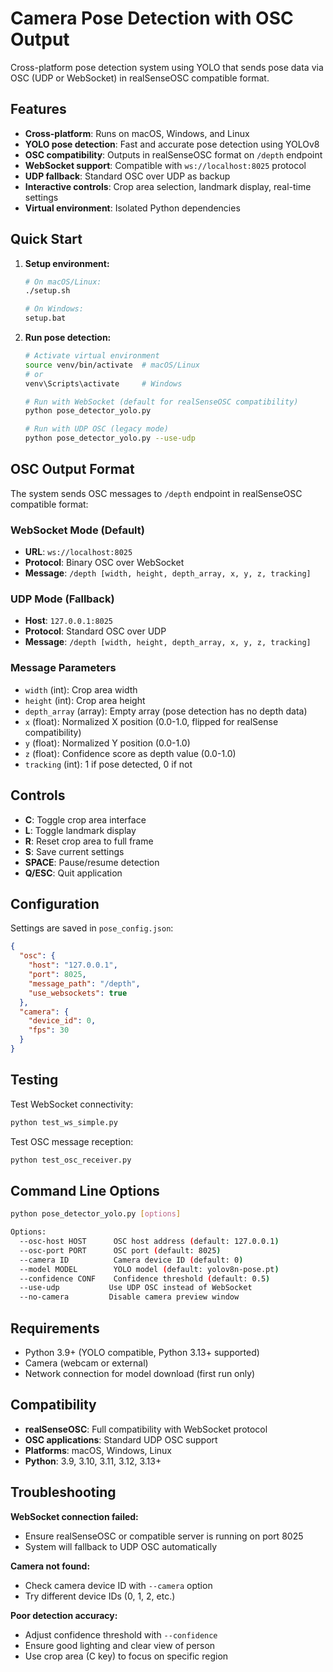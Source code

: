 # Camera Pose Detection with OSC Output

Cross-platform pose detection system using YOLO that sends pose data via OSC (UDP or WebSocket) in realSenseOSC compatible format.

## Features

- **Cross-platform**: Runs on macOS, Windows, and Linux
- **YOLO pose detection**: Fast and accurate pose detection using YOLOv8
- **OSC compatibility**: Outputs in realSenseOSC format on `/depth` endpoint  
- **WebSocket support**: Compatible with `ws://localhost:8025` protocol
- **UDP fallback**: Standard OSC over UDP as backup
- **Interactive controls**: Crop area selection, landmark display, real-time settings
- **Virtual environment**: Isolated Python dependencies

## Quick Start

1. **Setup environment:**
   ```bash
   # On macOS/Linux:
   ./setup.sh
   
   # On Windows:
   setup.bat
   ```

2. **Run pose detection:**
   ```bash
   # Activate virtual environment
   source venv/bin/activate  # macOS/Linux
   # or
   venv\Scripts\activate     # Windows
   
   # Run with WebSocket (default for realSenseOSC compatibility)
   python pose_detector_yolo.py
   
   # Run with UDP OSC (legacy mode)
   python pose_detector_yolo.py --use-udp
   ```

## OSC Output Format

The system sends OSC messages to `/depth` endpoint in realSenseOSC compatible format:

### WebSocket Mode (Default)
- **URL**: `ws://localhost:8025`
- **Protocol**: Binary OSC over WebSocket
- **Message**: `/depth [width, height, depth_array, x, y, z, tracking]`

### UDP Mode (Fallback)
- **Host**: `127.0.0.1:8025` 
- **Protocol**: Standard OSC over UDP
- **Message**: `/depth [width, height, depth_array, x, y, z, tracking]`

### Message Parameters
- `width` (int): Crop area width
- `height` (int): Crop area height  
- `depth_array` (array): Empty array (pose detection has no depth data)
- `x` (float): Normalized X position (0.0-1.0, flipped for realSense compatibility)
- `y` (float): Normalized Y position (0.0-1.0)
- `z` (float): Confidence score as depth value (0.0-1.0)
- `tracking` (int): 1 if pose detected, 0 if not

## Controls

- **C**: Toggle crop area interface
- **L**: Toggle landmark display
- **R**: Reset crop area to full frame
- **S**: Save current settings
- **SPACE**: Pause/resume detection
- **Q/ESC**: Quit application

## Configuration

Settings are saved in `pose_config.json`:

```json
{
  "osc": {
    "host": "127.0.0.1",
    "port": 8025,
    "message_path": "/depth",
    "use_websockets": true
  },
  "camera": {
    "device_id": 0,
    "fps": 30
  }
}
```

## Testing

Test WebSocket connectivity:
```bash
python test_ws_simple.py
```

Test OSC message reception:
```bash
python test_osc_receiver.py
```

## Command Line Options

```bash
python pose_detector_yolo.py [options]

Options:
  --osc-host HOST      OSC host address (default: 127.0.0.1)
  --osc-port PORT      OSC port (default: 8025)
  --camera ID          Camera device ID (default: 0)
  --model MODEL        YOLO model (default: yolov8n-pose.pt)
  --confidence CONF    Confidence threshold (default: 0.5)
  --use-udp           Use UDP OSC instead of WebSocket
  --no-camera         Disable camera preview window
```

## Requirements

- Python 3.9+ (YOLO compatible, Python 3.13+ supported)
- Camera (webcam or external)
- Network connection for model download (first run only)

## Compatibility

- **realSenseOSC**: Full compatibility with WebSocket protocol
- **OSC applications**: Standard UDP OSC support
- **Platforms**: macOS, Windows, Linux
- **Python**: 3.9, 3.10, 3.11, 3.12, 3.13+

## Troubleshooting

**WebSocket connection failed:**
- Ensure realSenseOSC or compatible server is running on port 8025
- System will fallback to UDP OSC automatically

**Camera not found:**
- Check camera device ID with `--camera` option
- Try different device IDs (0, 1, 2, etc.)

**Poor detection accuracy:**
- Adjust confidence threshold with `--confidence`
- Ensure good lighting and clear view of person
- Use crop area (C key) to focus on specific region